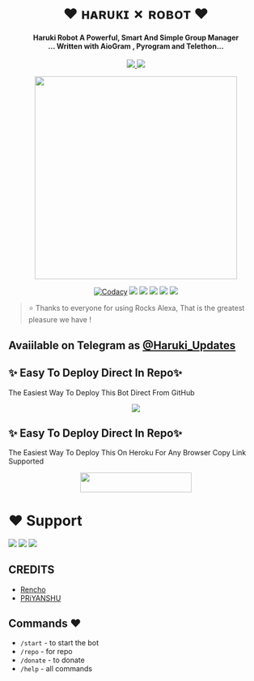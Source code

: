 
<h1 align="center"><b>❤️ ʜᴀʀᴜᴋɪ ✗ ʀᴏʙᴏᴛ ❤️</b></h1>

<h4 align="center">Haruki Robot A Powerful, Smart And Simple Group Manager <br> ... Written with AioGram , Pyrogram and Telethon...</h4>
<p align='center'>
  <a href="https://www.python.org/" alt="made-with-python"> <img src="https://img.shields.io/badge/Made%20with-Python-1f425f.svg?style=flat-square&logo=python&color=blue" /> </a>
  <a href="https://github.com/priyanshuop123474/HarukiRobot-1.0/graphs/commit-activity" alt="Maintenance"> <img src="https://img.shields.io/badge/Maintained%3F-yes-green.svg?style=flat-square" /> </a>
</p>

<p align="center"><a href="https://telegram.me/Officialdhkd"><img src="https://te.legra.ph/file/85aa9c86485bd0d711424.jpg" width="400"></a></p>

<p align="center">
    <a href="https://app.codacy.com/manual/priyanshuop123474/HarukiRobot-1.0/dashboard"> <img src="https://img.shields.io/codacy/grade/4d58f2a402b54aed8a7d95f7add45a81?color=brightgreen&logo=codacy&logoColor=green&style=for-the-badge" alt="Codacy" /></a>
    <a href="https://github.com/priyanshuop123474/HatukiRobot-1.0"> <img src="https://img.shields.io/github/repo-size/TheTeamAlexa/AlexaRobot-1.0?color=orange&logo=github&logoColor=green&style=for-the-badge" /></a>
    <a href="https://github.com/priyanshuop123474/HarukiRobot-1.0/commits/prince"> <img src="https://img.shields.io/github/last-commit/TheTeamAlexa/AlexaRobot-1.0?color=brown&logo=github&logoColor=green&style=for-the-badge" /></a>
    <a href="https://github.com/priyanshuop123474/HarukiRobot-1.0/issues"> <img src="https://img.shields.io/github/issues/TheTeamAlexa/AlexaRobot-1.0?color=blueviolet&logo=github&logoColor=green&style=for-the-badge" /></a>
    <a href="https://github.com/priyanshuop123474/HarukiRobot-1.0/network/members"> <img src="https://img.shields.io/github/forks/TheTeamAlexa/AlexaRobot-1.0?color=red&logo=github&logoColor=green&style=for-the-badge" /></a>  
    <a href="https://pypi.org/project/Telethon/"> <img src="https://img.shields.io/pypi/v/telethon?color=yellow&label=telethon&logo=python&logoColor=green&style=for-the-badge" /></a>
</p>

> ⭐️ Thanks to everyone for using Rocks Alexa, That is the greatest pleasure we have !

## Avaiilable on Telegram as [@Haruki_Updates](https://telegram.me/Haruki_Robot)

## ✨ Easy To Deploy Direct In Repo✨

The Easiest Way To Deploy This Bot Direct From GitHub

<p align="center"><a href="https://heroku.com/deploy"><img src="https://www.herokucdn.com/deploy/button.svg"></a>

## ✨ Easy To Deploy Direct In Repo✨

The Easiest Way To Deploy This On Heroku For Any Browser Copy Link Supported

<p align="center"><a href="https://heroku.com/deploy?template=https://github.com/TheTeamAlexa/AlexaRobot-1.0"> <img src="https://img.shields.io/badge/Deploy%20To%20Heroku-black?style=for-the-badge&logo=heroku" width="220" height="38.45"/></a></p>
 
 
# ❤️ Support
<a href="https://t.me/Haruki_Updates"><img src="https://img.shields.io/badge/Join-Telegram%20Channel-red.svg?logo=Telegram"></a>
<a href="https://t.me/About_Renchoo"><img src="https://img.shields.io/badge/Join-Telegram%20Group-blue.svg?logo=telegram"></a>
<a href="https://t.me/About_PRiYANSHU"><img src="https://img.shields.io/badge/Give-Me%20Heart-blue.svg?logo=telegram"></a>


## CREDITS

- [Rencho](https://t.me/Officialdhkd)
- [PRiYANSHU](https://telegram.me/ME_izPRiYANSHU)

## Commands ❤️

- `/start` - to start the bot
- `/repo` - for repo
- `/donate` - to donate
- `/help` - all commands
